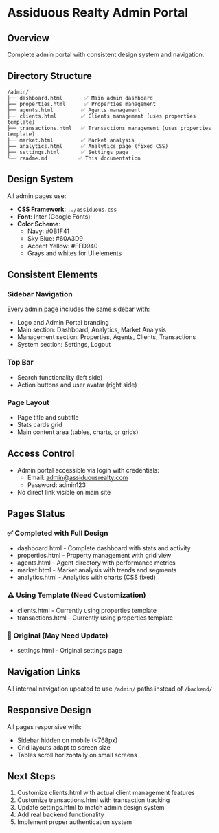 # Assiduous Realty Admin Portal

## Overview
Complete admin portal with consistent design system and navigation.

## Directory Structure
```
/admin/
├── dashboard.html       ✅ Main admin dashboard
├── properties.html      ✅ Properties management
├── agents.html         ✅ Agents management  
├── clients.html        ✅ Clients management (uses properties template)
├── transactions.html   ✅ Transactions management (uses properties template)
├── market.html         ✅ Market analysis
├── analytics.html      ✅ Analytics page (fixed CSS)
├── settings.html       ✅ Settings page
└── readme.md          ✅ This documentation
```

## Design System
All admin pages use:
- **CSS Framework**: `../assiduous.css`
- **Font**: Inter (Google Fonts)
- **Color Scheme**: 
  - Navy: #0B1F41
  - Sky Blue: #60A3D9
  - Accent Yellow: #FFD940
  - Grays and whites for UI elements

## Consistent Elements

### Sidebar Navigation
Every admin page includes the same sidebar with:
- Logo and Admin Portal branding
- Main section: Dashboard, Analytics, Market Analysis
- Management section: Properties, Agents, Clients, Transactions
- System section: Settings, Logout

### Top Bar
- Search functionality (left side)
- Action buttons and user avatar (right side)

### Page Layout
- Page title and subtitle
- Stats cards grid
- Main content area (tables, charts, or grids)

## Access Control
- Admin portal accessible via login with credentials:
  - Email: admin@assiduousrealty.com
  - Password: admin123
- No direct link visible on main site

## Pages Status

### ✅ Completed with Full Design
- dashboard.html - Complete dashboard with stats and activity
- properties.html - Property management with grid view
- agents.html - Agent directory with performance metrics
- market.html - Market analysis with trends and segments
- analytics.html - Analytics with charts (CSS fixed)

### ⚠️ Using Template (Need Customization)
- clients.html - Currently using properties template
- transactions.html - Currently using properties template

### 📝 Original (May Need Update)
- settings.html - Original settings page

## Navigation Links
All internal navigation updated to use `/admin/` paths instead of `/backend/`

## Responsive Design
All pages responsive with:
- Sidebar hidden on mobile (<768px)
- Grid layouts adapt to screen size
- Tables scroll horizontally on small screens

## Next Steps
1. Customize clients.html with actual client management features
2. Customize transactions.html with transaction tracking
3. Update settings.html to match admin design system
4. Add real backend functionality
5. Implement proper authentication system
